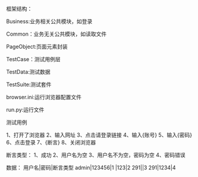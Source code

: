 
框架结构：

Business:业务相关公共模块，如登录

Common：业务无关公共模块，如读取文件

PageObject:页面元素封装

TestCase：测试用例层

TestData:测试数据

TestSuite:测试套件

browser.ini:运行浏览器配置文件

run.py:运行文件




测试用例

1、打开了浏览器
2、输入网址
3、点击请登录链接
4、输入{账号}
5、输入{密码}
6、点击登录
7、{断言}
8、关闭浏览器

断言类型：
1、成功
2、用户名为空
3、用户名不为空，密码为空
4、密码错误

数据：
用户名|密码|断言类型
admin|123456|1
|123|2
291||3
291|1234|4
